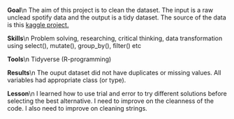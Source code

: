 **Goal**\n
The aim of this project is to clean the dataset. The input is a raw unclead spotify data and the output is a tidy dataset. The source of the data is this [kaggle project.](https://www.kaggle.com/code/pranalibose/data-cleaning-and-eda-on-spotify-data) 

**Skills**\n
Problem solving, researching, critical thinking, data transformation using select(), mutate(), group_by(), filter() etc

**Tools**\n
Tidyverse (R-programming)

**Results**\n
The ouput dataset did not have duplicates or missing values. All variables had appropriate class (or type). 

**Lesson**\n
I learned how to use trial and error to try different solutions before selecting the best alternative. I need to improve on the cleanness of the code. I also need to improve on cleaning strings.
